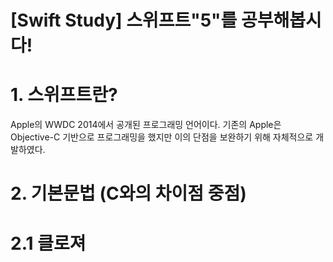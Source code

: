 [Swift Study] 스위프트"5"를 공부해봅시다!
=============================

# 1. 스위프트란?
Apple의 WWDC 2014에서 공개된 프로그래밍 언어이다.
기존의 Apple은 Objective-C 기반으로 프로그래밍을 했지만 
이의 단점을 보완하기 위해 자체적으로 개발하였다.

# 2. 기본문법 (C와의 차이점 중점)
# 2.1 클로져
